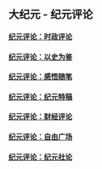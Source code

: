 ## 大纪元 - 纪元评论

#### [纪元评论：时政评论](indexes/nsc1025/README.md?07270330)
#### [纪元评论：以史为鉴](indexes/nsc1028/README.md?07270330)
#### [纪元评论：感悟随笔](indexes/nsc1035/README.md?07270330)
#### [纪元评论：纪元特稿](indexes/nsc424/README.md?07270330)
#### [纪元评论：财经评论](indexes/nsc1026/README.md?07270330)
#### [纪元评论：自由广场](indexes/nsc993/README.md?07270330)
#### [纪元评论：纪元社论](indexes/nsc422/README.md?07270330)
